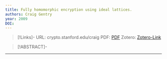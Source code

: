 ```yaml
---
title: Fully homomorphic encryption using ideal lattices.
authors: Craig Gentry
year: 2009
DOI: 
---
```


>[!Links]-
>URL: crypto.stanford.edu/craig
>PDF: [PDF](gentry2009.pdf)
>Zotero: [Zotero-Link](zotero://select/items/@gentry2009)

>[!ABSTRACT]-
>

---

